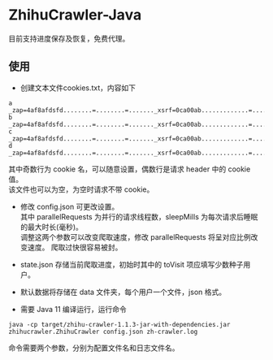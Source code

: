 # ZhihuCrawler-Java

目前支持进度保存及恢复，免费代理。

## 使用

- 创建文本文件cookies.txt，内容如下
```
a
_zap=4af8afdsfd........=........=......._xsrf=0ca00ab.............=..........=..........=.........1577
b
_zap=4af8afdsfd........=........=......._xsrf=0ca00ab.............=..........=..........=.........1577
c
_zap=4af8afdsfd........=........=......._xsrf=0ca00ab.............=..........=..........=.........1577
d
_zap=4af8afdsfd........=........=......._xsrf=0ca00ab.............=..........=..........=.........1577
```
其中奇数行为 cookie 名，可以随意设置，偶数行是请求 header 中的 cookie 值。    
该文件也可以为空，为空时请求不带 cookie。

- 修改 config.json 可更改设置。    
  其中 parallelRequests 为并行的请求线程数，sleepMills 为每次请求后睡眠的最大时长(毫秒)。    
  调整这两个参数可以改变爬取速度，修改 parallelRequests 将呈对应比例改变速度。
  爬取过快很容易被封。

- state.json 存储当前爬取进度，初始时其中的 toVisit 项应填写少数种子用户。

- 默认数据将存储在 data 文件夹，每个用户一个文件，json 格式。

- 需要 Java 11 编译运行，运行命令
```
java -cp target/zhihu-crawler-1.1.3-jar-with-dependencies.jar  zhihucrawler.ZhihuCrawler config.json zh-crawler.log
```
命令需要两个参数，分别为配置文件名和日志文件名。